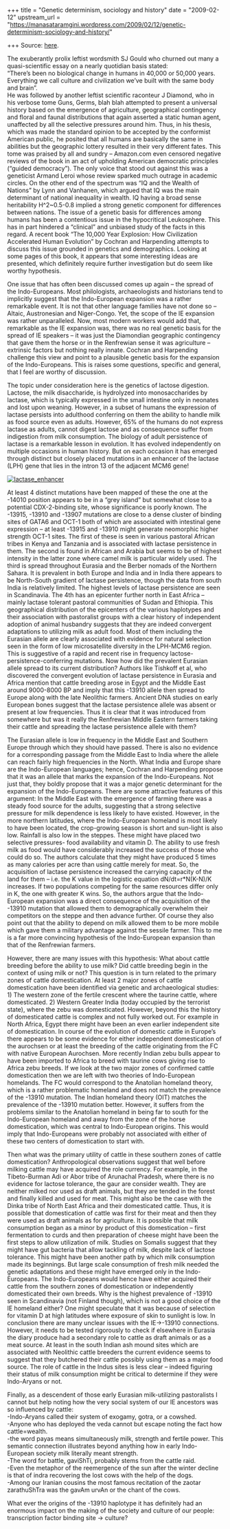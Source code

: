 +++
title = "Genetic determinism, sociology and history"
date = "2009-02-12"
upstream_url = "https://manasataramgini.wordpress.com/2009/02/12/genetic-determinism-sociology-and-history/"

+++
Source: [here](https://manasataramgini.wordpress.com/2009/02/12/genetic-determinism-sociology-and-history/).

The exuberantly prolix leftist wordsmith SJ Gould who churned out many a quasi-scientific essay on a nearly quotidian basis stated:  
“There’s been no biological change in humans in 40,000 or 50,000 years. Everything we call culture and civilization we’ve built with the same body and brain”.  
He was followed by another leftist scientific raconteur J Diamond, who in his verbose tome Guns, Germs, blah blah attempted to present a universal history based on the emergence of agriculture, geographical contingency and floral and faunal distributions that again asserted a static human agent, unaffected by all the selective pressures around him. Thus, in his thesis, which was made the standard opinion to be accepted by the conformist American public, he posited that all humans are basically the same in abilities but the geographic lottery resulted in their very different fates. This tome was praised by all and sundry – Amazon.com even censored negative reviews of the book in an act of upholding American democratic principles (“guided democracy”). The only voice that stood out against this was a geneticist Armand Leroi whose review sparked much outrage in academic circles. On the other end of the spectrum was “IQ and the Wealth of Nations” by Lynn and Vanhanen, which argued that IQ was the main determinant of national inequality in wealth. IQ having a broad sense heritability H^2\~0.5-0.8 implied a strong genetic component for differences between nations. The issue of a genetic basis for differences among humans has been a contentious issue in the hypocritical Leukosphere. This has in part hindered a “clinical” and unbiased study of the facts in this regard. A recent book “The 10,000 Year Explosion: How Civilization Accelerated Human Evolution” by Cochran and Harpending attempts to discuss this issue grounded in genetics and demographics. Looking at some pages of this book, it appears that some interesting ideas are presented, which definitely require further investigation but do seem like worthy hypothesis.

One issue that has often been discussed comes up again – the spread of the Indo-Europeans. Most philologists, archaeologists and historians tend to implicitly suggest that the Indo-European expansion was a rather remarkable event. It is not that other language families have not done so – Altaic, Austronesian and Niger-Congo. Yet, the scope of the IE expansion was rather unparalleled. Now, most modern workers would add that, remarkable as the IE expansion was, there was no real genetic basis for the spread of IE speakers – it was just the Diamondian geographic contingency that gave them the horse or in the Renfrewian sense it was agriculture – extrinsic factors but nothing really innate. Cochran and Harpending challenge this view and point to a plausible genetic basis for the expansion of the Indo-Europeans. This is raises some questions, specific and general, that I feel are worthy of discussion.

The topic under consideration here is the genetics of lactose digestion. Lactose, the milk disaccharide, is hydrolyzed into monosaccharides by lactase, which is typically expressed in the small intestine only in neonates and lost upon weaning. However, in a subset of humans the expression of lactase persists into adulthood conferring on them the ability to handle milk as food source even as adults. However, 65% of the humans do not express lactase as adults, cannot digest lactose and as consequence suffer from indigestion from milk consumption. The biology of adult persistence of lactase is a remarkable lesson in evolution. It has evolved independently on multiple occasions in human history. But on each occasion it has emerged through distinct but closely placed mutations in an enhancer of the lactase (LPH) gene that lies in the intron 13 of the adjacent MCM6 gene!

[![lactase_enhancer](https://i1.wp.com/farm4.static.flickr.com/3473/3276272772_ae60f35f45.jpg)](http://www.flickr.com/photos/24766652@N05/3276272772/ "lactase_enhancer by somasushma, on Flickr")

At least 4 distinct mutations have been mapped of these the one at the -14010 position appears to be in a “grey island” but somewhat close to a potential CDX-2-binding site, whose significance is poorly known. The -13915, -13910 and -13907 mutations are close to a dense cluster of binding sites of GATA6 and OCT-1 both of which are associated with intestinal gene expression – at least -13915 and -13910 might generate neomorphic higher strength OCT-1 sites. The first of these is seen in various pastoral African tribes in Kenya and Tanzania and is associated with lactase persistence in them. The second is found in African and Arabia but seems to be of highest intensity in the latter zone where camel milk is particular widely used. The third is spread throughout Eurasia and the Berber nomads of the Northern Sahara. It is prevalent in both Europe and India and in India there appears to be North-South gradient of lactase persistence, though the data from south India is relatively limited. The highest levels of lactase persistence are seen in Scandinavia. The 4th has an epicenter further north in East Africa – mainly lactase tolerant pastoral communities of Sudan and Ethiopia. This geographical distribution of the epicenters of the various haplotypes and their association with pastoralist groups with a clear history of independent adoption of animal husbandry suggests that they are indeed convergent adaptations to utilizing milk as adult food. Most of them including the Eurasian allele are clearly associated with evidence for natural selection seen in the form of low microsatellite diversity in the LPH-MCM6 region. This is suggestive of a rapid and recent rise in frequency lactose-persistence-conferring mutations. Now how did the prevalent Eurasian allele spread to its current distribution? Authors like Tishkoff et al, who discovered the convergent evolution of lactase persistence in Eurasia and Africa mention that cattle breeding arose in Egypt and the Middle East around 9000-8000 BP and imply that this -13910 allele then spread to Europe along with the late Neolithic farmers. Ancient DNA studies on early European bones suggest that the lactase persistence allele was absent or present at low frequencies. Thus it is clear that it was introduced from somewhere but was it really the Renfrewian Middle Eastern farmers taking their cattle and spreading the lactase persistence allele with them?

The Eurasian allele is low in frequency in the Middle East and Southern Europe through which they should have passed. There is also no evidence for a corresponding passage from the Middle East to India where the allele can reach fairly high frequencies in the North. What India and Europe share are the Indo-European languages; hence, Cochran and Harpending propose that it was an allele that marks the expansion of the Indo-Europeans. Not just that, they boldly propose that it was a major genetic determinant for the expansion of the Indo-Europeans. There are some attractive features of this argument: In the Middle East with the emergence of farming there was a steady food source for the adults, suggesting that a strong selective pressure for milk dependence is less likely to have existed. However, in the more northern latitudes, where the Indo-European homeland is most likely to have been located, the crop-growing season is short and sun-light is also low. Rainfall is also low in the steppes. These might have placed two selective pressures- food availability and vitamin D. The ability to use fresh milk as food would have considerably increased the success of those who could do so. The authors calculate that they might have produced 5 times as many calories per acre than using cattle merely for meat. So, the acquisition of lactase persistence increased the carrying capacity of the land for them – i.e. the K value in the logistic equation dN/dt=r\*N(K-N)/K increases. If two populations competing for the same resources differ only in K, the one with greater K wins. So, the authors argue that the Indo-European expansion was a direct consequence of the acquisition of the -13910 mutation that allowed them to demographically overwhelm their competitors on the steppe and then advance further. Of course they also point out that the ability to depend on milk allowed them to be more mobile which gave them a military advantage against the sessile farmer. This to me is a far more convincing hypothesis of the Indo-European expansion than that of the Renfrewian farmers.

However, there are many issues with this hypothesis: What about cattle breeding before the ability to use milk? Did cattle breeding begin in the context of using milk or not? This question is in turn related to the primary zones of cattle domestication. At least 2 major zones of cattle domestication have been identified via genetic and archaeological studies: 1) The western zone of the fertile crescent where the taurine cattle, where domesticated. 2) Western Greater India (today occupied by the terrorist state), where the zebu was domesticated. However, beyond this the history of domesticated cattle is complex and not fully worked out. For example in North Africa, Egypt there might have been an even earlier independent site of domestication. In course of the evolution of domestic cattle in Europe’s there appears to be some evidence for either independent domestication of the aurochsen or at least the breeding of the cattle originating from the FC with native European Aurochsen. More recently Indian zebu bulls appear to have been imported to Africa to breed with taurine cows giving rise to Africa zebu breeds. If we look at the two major zones of confirmed cattle domestication then we are left with two theories of Indo-European homelands. The FC would correspond to the Anatolian homeland theory, which is a rather problematic homeland and does not match the prevalence of the -13910 mutation. The Indian homeland theory (OIT) matches the prevalence of the -13910 mutation better. However, it suffers from the problems similar to the Anatolian homeland in being far to south for the Indo-European homeland and away from the zone of the horse domestication, which was central to Indo-European origins. This would imply that Indo-Europeans were probably not associated with either of these two centers of domestication to start with.

Then what was the primary utility of cattle in these southern zones of cattle domestication? Anthropological observations suggest that well before milking cattle may have acquired the role currency. For example, in the Tibeto-Burman Adi or Abor tribe of Arunachal Pradesh, where there is no evidence for lactose tolerance, the gaur are consider wealth. They are neither milked nor used as draft animals, but they are tended in the forest and finally killed and used for meat. This might also be the case with the Dinka tribe of North East Africa and their domesticated cattle. Thus, it is possible that domestication of cattle was first for their meat and then they were used as draft animals as for agriculture. It is possible that milk consumption began as a minor by product of this domestication – first fermentation to curds and then preparation of cheese might have been the first steps to allow utilization of milk. Studies on Somalis suggest that they might have gut bacteria that allow tackling of milk, despite lack of lactose tolerance. This might have been another path by which milk consumption made its beginnings. But large scale consumption of fresh milk needed the genetic adaptations and these might have emerged only in the Indo-Europeans. The Indo-Europeans would hence have either acquired their cattle from the southern zones of domestication or independently domesticated their own breeds. Why is the highest prevalence of -13910 seen in Scandinavia (not Finland though), which is not a good choice of the IE homeland either? One might speculate that it was because of selection for vitamin D at high latitudes where exposure of skin to sunlight is low. In conclusion there are many unclear issues with the IE->-13910 connections. However, it needs to be tested rigorously to check if elsewhere in Eurasia the diary produce had a secondary role to cattle as draft animals or as a meat source. At least in the south Indian ash mound sites which are associated with Neolithic cattle breeders the current evidence seems to suggest that they butchered their cattle possibly using them as a major food source. The role of cattle in the Indus sites is less clear – indeed figuring their status of milk consumption might be critical to determine if they were Indo-Aryans or not.

Finally, as a descendent of those early Eurasian milk-utilizing pastoralists I cannot but help noting how the very social system of our IE ancestors was so influenced by cattle:  
-Indo-Aryans called their system of exogamy, gotra, or a cowshed.  
-Anyone who has deployed the veda cannot but escape noting the fact how cattle=wealth.  
-the word payas means simultaneously milk, strength and fertile power. This semantic connection illustrates beyond anything how in early Indo-European society milk literally meant strength.  
-The word for battle, gaviShTi, probably stems from the cattle raid.  
-Even the metaphor of the reemergence of the sun after the winter decline is that of indra recovering the lost cows with the help of the dogs.  
-Among our Iranian cousins the most famous recitation of the zaotar zarathuShTra was the gavAm urvAn or the chant of the cows.

What ever the origins of the -13910 haplotype it has definitely had an enormous impact on the making of the society and culture of our people: transcription factor binding site -> culture?

